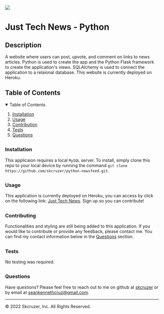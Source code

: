 
<img src='https://img.shields.io/badge/License-Apache 2.0-yellow.svg'>

<h1> Just Tech News - Python </h1>
<h2> Description </h2>
<p> A website where users can post, upvote, and comment on links to news articles. Python is used to create the app and the Python Flask framework to create the application's views. SQLAlchemy is used to connect the application to a relaional database. This website is currently deployed on Heroku. </p>
<h2> Table of Contents </h2>
<details open='open'>
<summary>Table of Contents</summary>
<ol>
<li><a href='#installation'>Installation</a></li>
<li><a href='#usage'>Usage</a></li>
<li><a href='#contribution'>Contribution</a></li>
<li><a href='#tests'>Tests</a></li>
<li><a href='#questions'>Questions</a></li>
</details>

## <h3 id='installation'>Installation</h3>
<p> This applicaion requires a local <code>MySQL</code> server. To install, simply clone this repo to your local device by running the command <code>git clone https://github.com/skcruzer/python-newsfeed.git</code>. </p>

## <h3 id='usage'>Usage</h3>
<p> This application is currently deployed on Heroku, you can access by click on the following link: <a href='https://just-tech-news-python-skc.herokuapp.com/'target='_blank'>Just Tech News</a>. Sign up so you can contribute! </p>

## <h3 id='contribution'>Contributing</h3>
<p> Functionalities and styling are still being added to this application. If you would like to contribute or provide any feedback, please contact me. You can find my contact information below in the <a href='#questions'>Questions</a> section. </p>

## <h3 id='testing'>Tests</h3>
<p> No testing was required. </p>

## <h3 id='questions'>Questions</h3>
<p>Have questions? Please feel free to reach out to me on github at <a href='https://github.com/skcruzer'target='_blank'>skcruzer</a> or by email at <a href='mailto:seankennethcruz@gmail.com'target='_blank'>seankennethcruz@gmail.com</a>.</p>

- - -
© 2022 Skcruzer, Inc. All Rights Reserved. 